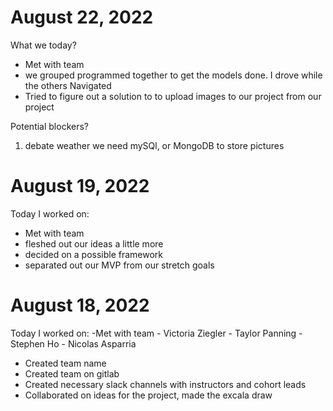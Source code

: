 # August 22, 2022
What we today?
- Met with team
- we grouped programmed together to get the models done. I drove while the others Navigated
- Tried to figure out a solution to to upload images to our project from our project

 Potential blockers?
1. debate weather we need mySQl, or MongoDB to store pictures


# August 19, 2022
Today I worked on:
- Met with team
- fleshed out our ideas a little more
- decided on a possible framework
- separated out our MVP from our stretch goals


# August 18, 2022
Today I worked on:
-Met with team
    - Victoria Ziegler
    - Taylor Panning
    - Stephen Ho
    - Nicolas Asparria
- Created team name
- Created team on gitlab
- Created necessary slack channels with instructors and cohort leads
- Collaborated on ideas for the project, made the excala draw